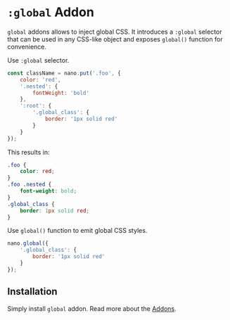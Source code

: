 # `:global` Addon

`global` addons allows to inject global CSS. It introduces a `:global` selector that can be
used in any CSS-like object and exposes `global()` function for convenience.

Use `:global` selector.

```js
const className = nano.put('.foo', {
    color: 'red',
    '.nested': {
        fontWeight: 'bold'
    },
    ':root': {
        '.global_class': {
            border: '1px solid red'
        }
    }
});
```

This results in:

```css
.foo {
    color: red;
}
.foo .nested {
    font-weight: bold;
}
.global_class {
    border: 1px solid red;
}
```

Use `global()` function to emit global CSS styles.

```js
nano.global({
    '.global_class': {
        border: '1px solid red'
    }
});
```


## Installation

Simply install `global` addon. Read more about the [Addons](./Addons.md).
